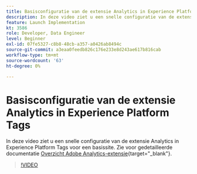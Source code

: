 ```yaml
---
title: Basisconfiguratie van de extensie Analytics in Experience Platform Tags
description: In deze video ziet u een snelle configuratie van de extensie Analytics in Experience Platform Tags voor een basissite.
feature: Launch Implementation
kt: 3586
role: Developer, Data Engineer
level: Beginner
exl-id: 07fe5327-c8b8-48cb-a357-a0426ab8494c
source-git-commit: a3eaa0feedb826c176e233e8d243ae617b816cab
workflow-type: tm+mt
source-wordcount: '63'
ht-degree: 0%

---
```


# Basisconfiguratie van de extensie Analytics in Experience Platform Tags

In deze video ziet u een snelle configuratie van de extensie Analytics in Experience Platform Tags voor een basissite. Zie voor gedetailleerde documentatie [Overzicht Adobe Analytics-extensie](https://experienceleague.adobe.com/docs/experience-platform/tags/extensions/client/analytics/overview.html){target="_blank"}.

>[!VIDEO](https://video.tv.adobe.com/v/28751/?quality=12&learn=on)

